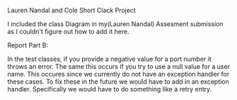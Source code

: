 Lauren Nandal and Cole Short
Clack Project

I included the class Diagram in my(Lauren Nandal) Assesment submission as I couldn't figure out how to add it here.

Report Part B:

In the test classes, if you provide a negative value for a port number it throws an error. The same this occurs if you try to use a null value for a user name. This occures since we currently do not have an exception handler for these cases. To fix these in the future we would have to add in an exception handler. Specifically we would have to do something like a retry entry.
